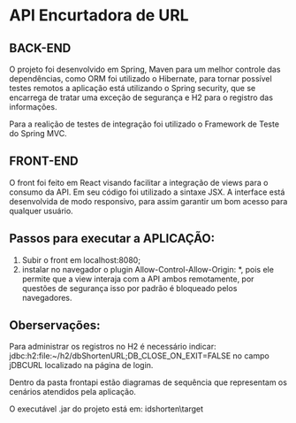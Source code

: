 # API Encurtadora de URL

## BACK-END
O projeto foi desenvolvido em Spring, Maven para um melhor controle das dependências, como ORM foi utilizado o Hibernate, para tornar possível testes remotos a aplicação está utilizando o Spring security, que se encarrega de tratar uma exceção de segurança  e H2 para o registro das informações.

Para a realição de testes de integração foi utilizado o Framework de Teste do Spring MVC.

## FRONT-END
O front foi feito em React visando facilitar a integração de views para o consumo da API. Em seu código foi utilizado
a sintaxe JSX.
A interface está desenvolvida de modo responsivo, para assim garantir um bom acesso para qualquer usuário.

## Passos para executar a APLICAÇÃO: 
1. Subir o front em localhost:8080;
2. instalar no navegador o plugin Allow-Control-Allow-Origin: *, pois ele permite que a view interaja com a API ambos remotamente, por questões de segurança isso por padrão é bloqueado pelos navegadores.

## Oberservações:
Para administrar os registros no H2 é necessário indicar: jdbc:h2:file:~/h2/dbShortenURL;DB_CLOSE_ON_EXIT=FALSE 
no campo jDBCURL localizado na página de login.

Dentro da pasta frontapi estão diagramas de sequência que representam os cenários atendidos pela aplicação.

O executável .jar do projeto está em: idshorten\target



